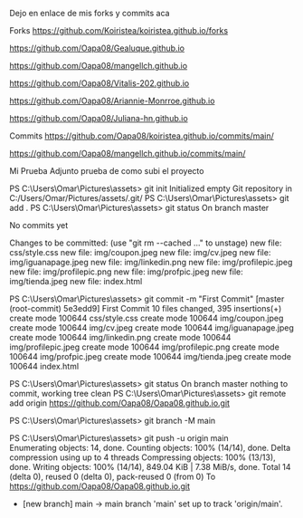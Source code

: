 Dejo en enlace de mis forks y commits aca 

Forks
https://github.com/Koiristea/koiristea.github.io/forks

https://github.com/Oapa08/Gealuque.github.io

https://github.com/Oapa08/mangellch.github.io

https://github.com/Oapa08/Vitalis-202.github.io

https://github.com/Oapa08/Ariannie-Monrroe.github.io

https://github.com/Oapa08/Juliana-hn.github.io

Commits 
https://github.com/Oapa08/koiristea.github.io/commits/main/

https://github.com/Oapa08/mangellch.github.io/commits/main/



Mi Prueba
Adjunto prueba de  como subi el proyecto

PS C:\Users\Omar\Pictures\assets> git init
Initialized empty Git repository in C:/Users/Omar/Pictures/assets/.git/
PS C:\Users\Omar\Pictures\assets> git add .
PS C:\Users\Omar\Pictures\assets> git status
On branch master

No commits yet

Changes to be committed:
  (use "git rm --cached <file>..." to unstage)
        new file:   css/style.css
        new file:   img/coupon.jpeg
        new file:   img/cv.jpeg
        new file:   img/iguanapage.jpeg
        new file:   img/linkedin.png
        new file:   img/profilepic.jpeg
        new file:   img/profilepic.png
        new file:   img/profpic.jpeg
        new file:   img/tienda.jpeg
        new file:   index.html

PS C:\Users\Omar\Pictures\assets> git commit -m "First Commit"
[master (root-commit) 5e3edd9] First Commit
 10 files changed, 395 insertions(+)
 create mode 100644 css/style.css
 create mode 100644 img/coupon.jpeg
 create mode 100644 img/cv.jpeg
 create mode 100644 img/iguanapage.jpeg
 create mode 100644 img/linkedin.png
 create mode 100644 img/profilepic.jpeg
 create mode 100644 img/profilepic.png
 create mode 100644 img/profpic.jpeg
 create mode 100644 img/tienda.jpeg
 create mode 100644 index.html
 
PS C:\Users\Omar\Pictures\assets> git status
On branch master
nothing to commit, working tree clean
PS C:\Users\Omar\Pictures\assets> git remote add origin https://github.com/Oapa08/Oapa08.github.io.git

PS C:\Users\Omar\Pictures\assets> git branch -M main

PS C:\Users\Omar\Pictures\assets> git push -u origin main                                  
Enumerating objects: 14, done.
Counting objects: 100% (14/14), done.
Delta compression using up to 4 threads
Compressing objects: 100% (13/13), done.
Writing objects: 100% (14/14), 849.04 KiB | 7.38 MiB/s, done.
Total 14 (delta 0), reused 0 (delta 0), pack-reused 0 (from 0)
To https://github.com/Oapa08/Oapa08.github.io.git
 * [new branch]      main -> main
branch 'main' set up to track 'origin/main'.

